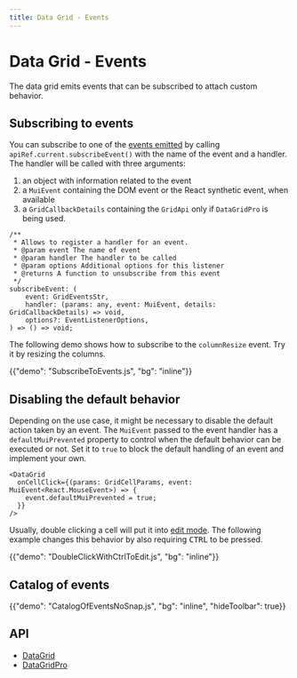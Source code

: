```yaml
---
title: Data Grid - Events
---
```


# Data Grid - Events [<span class="plan-pro"></span>](https://mui.com/store/items/material-ui-pro/)

<p class="description">The data grid emits events that can be subscribed to attach custom behavior.</p>

## Subscribing to events

You can subscribe to one of the [events emitted](/components/data-grid/events/#catalog-of-events) by calling `apiRef.current.subscribeEvent()` with the name of the event and a handler. The handler will be called with three arguments:

1. an object with information related to the event
2. a `MuiEvent` containing the DOM event or the React synthetic event, when available
3. a `GridCallbackDetails` containing the `GridApi` only if `DataGridPro` is being used.

```tsx
/**
 * Allows to register a handler for an event.
 * @param event The name of event
 * @param handler The handler to be called
 * @param options Additional options for this listener
 * @returns A function to unsubscribe from this event
 */
subscribeEvent: (
    event: GridEventsStr,
    handler: (params: any, event: MuiEvent, details: GridCallbackDetails) => void,
    options?: EventListenerOptions,
) => () => void;
```

The following demo shows how to subscribe to the `columnResize` event. Try it by resizing the columns.

{{"demo": "SubscribeToEvents.js", "bg": "inline"}}

## Disabling the default behavior

Depending on the use case, it might be necessary to disable the default action taken by an event.
The `MuiEvent` passed to the event handler has a `defaultMuiPrevented` property to control when the default behavior can be executed or not.
Set it to `true` to block the default handling of an event and implement your own.

```tsx
<DataGrid
  onCellClick={(params: GridCellParams, event: MuiEvent<React.MouseEvent>) => {
    event.defaultMuiPrevented = true;
  }}
/>
```

Usually, double clicking a cell will put it into [edit mode](/components/data-grid/editing/).
The following example changes this behavior by also requiring <kbd class="key">CTRL</kbd> to be pressed.

{{"demo": "DoubleClickWithCtrlToEdit.js", "bg": "inline"}}

## Catalog of events

{{"demo": "CatalogOfEventsNoSnap.js", "bg": "inline", "hideToolbar": true}}

## API

- [DataGrid](/api/data-grid/data-grid/)
- [DataGridPro](/api/data-grid/data-grid-pro/)
